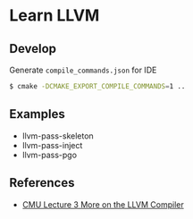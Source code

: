 # Learn LLVM

## Develop

Generate `compile_commands.json` for IDE

```bash
$ cmake -DCMAKE_EXPORT_COMPILE_COMMANDS=1 ..
```

## Examples

+ llvm-pass-skeleton
+ llvm-pass-inject
+ llvm-pass-pgo

## References

+ [CMU Lecture 3 More on the LLVM Compiler](https://www.cs.cmu.edu/afs/cs/academic/class/15745-s16/www/lectures/L3-LLVM2.pdf)
